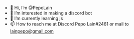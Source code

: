 - 👋 Hi, I’m @PepoLain
- 👀 I’m interested in making a discord bot
- 🌱 I’m currently learning js
- 📫 How to reach me at Discord Pepo Lain#2461 or mail to lainpepo@gmail.com

<!---
PepoLain/PepoLain is a ✨ special ✨ repository because its `README.md` (this file) appears on your GitHub profile.
You can click the Preview link to take a look at your changes.
--->
